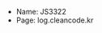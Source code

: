 - Name: JS3322       
- Page: log.cleancode.kr  
<!---  
- Email: js@cleancode.kr
--->

<!---
JS3322/JS3322 is a ✨ special ✨ repository because its `README.md` (this file) appears on your GitHub profile.
You can click the Preview link to take a look at your changes.
--->
